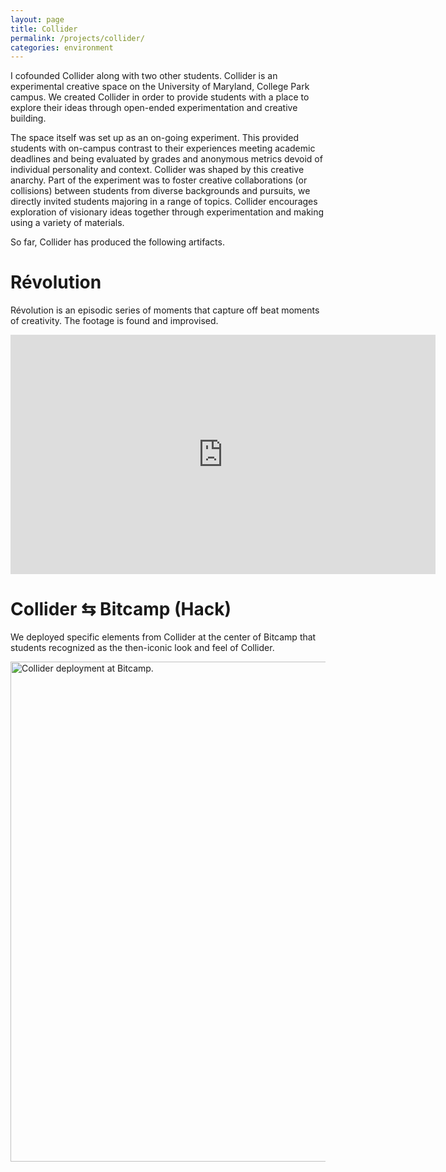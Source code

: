 ```yaml
---
layout: page
title: Collider
permalink: /projects/collider/
categories: environment
---
```


I cofounded Collider along with two other students. Collider is an experimental creative space on the University of Maryland, College Park campus. We created Collider in order to provide students with a place to explore their ideas through open-ended experimentation and creative building.

The space itself was set up as an on-going experiment. This provided students with on-campus contrast to their experiences meeting academic deadlines and being evaluated by grades and anonymous metrics devoid of individual personality and context. Collider was shaped by this creative anarchy. Part of the experiment was to foster creative collaborations (or collisions) between students from diverse backgrounds and pursuits, we directly invited students majoring in a range of topics. Collider encourages exploration of visionary ideas together through experimentation and making using a variety of materials.

So far, Collider has produced the following artifacts.

<!-- This resulted in messy social interactions, including power struggles and the feeling of losing control for those who wanted to have some. -->

<!--
Sample of some works that were made: cozy Jenga table center piece with chairs and red carpet (to make the space cozier and more approachable), the bat + website to determine presence, the door face, painted circuit boards, the self-aware skateboard, Révolution (below)
-->

<h1 class="page-heading">Révolution</h1>

<p>Révolution is an episodic series of moments that capture off beat moments of creativity. The footage is found and improvised.</p>

<p><iframe width="680" height="383" src="https://www.youtube.com/embed/videoseries?list=PLwKmtpbCM8EPLc8IskonqsIAAywGmfobD&amp;showinfo=0" frameborder="0" allowfullscreen></iframe></p>

<h1 class="page-heading">Collider ⇆ Bitcamp (Hack)</h1>

<p>We deployed specific elements from Collider at the center of Bitcamp that students recognized as the then-iconic look and feel of Collider.</p>

<p><img src="https://dl.dropboxusercontent.com/u/2618031/moko.im/projects/collider/images/collider-deployment-at-bitcamp.jpg" width="800" alt="Collider deployment at Bitcamp." /></p>

<!--
<h1 class="page-heading">Location</h1>

<iframe src="https://www.google.com/maps/embed?pb=!1m10!1m8!1m3!1d454.64097786263824!2d-76.94004068510921!3d38.98925342024218!3m2!1i1024!2i768!4f13.1!5e0!3m2!1sen!2sus!4v1440622765260" width="800" height="450" frameborder="0" style="border:0" allowfullscreen></iframe>
-->

<!--
TODO: Include a map and directions for how to find it.
TODO: Include photos.
TODO: Include video series (with Shariq et al.).
TODO: Include videos of things build there.
-->
